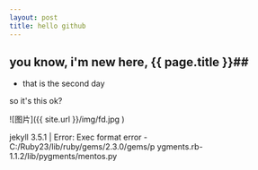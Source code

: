 ```yaml
---
layout: post
title: hello github
---
```


## you know, i'm new here, {{ page.title }}##

* that is the second day

so it's this ok?

![图片]({{ site.url }}/img/fd.jpg )

jekyll 3.5.1 | Error:  Exec format error -  C:/Ruby23/lib/ruby/gems/2.3.0/gems/p
ygments.rb-1.1.2/lib/pygments/mentos.py